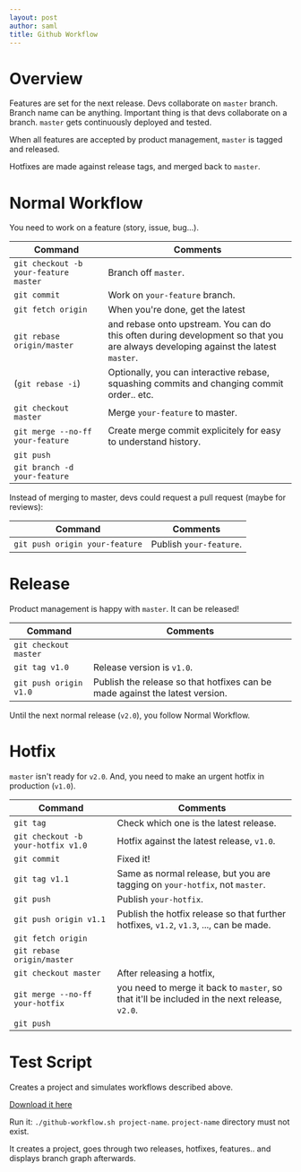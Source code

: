 ```yaml
---
layout: post
author: saml
title: Github Workflow
---
```

# Overview

Features are set for the next release.
Devs collaborate on `master` branch. Branch name can be anything. Important thing is that devs collaborate on a branch.
`master` gets continuously deployed and tested.

When all features are accepted by product management, `master` is tagged and released.

Hotfixes are made against release tags, and merged back to `master`.

# Normal Workflow

You need to work on a feature (story, issue, bug...).

Command | Comments 
--------|--------- 
`git checkout -b your-feature master` | Branch off `master`. 
`git commit`                          | Work on `your-feature` branch.
`git fetch origin`                    | When you're done, get the latest
`git rebase origin/master`            |     and rebase onto upstream. You can do this often during development so that you are always developing against the latest `master`.
(`git rebase -i`)                     | Optionally, you can interactive rebase, squashing commits and changing commit order.. etc.
`git checkout master`                 | Merge `your-feature` to master.
`git merge --no-ff your-feature`      | Create merge commit explicitely for easy to understand history.
`git push`                            |
`git branch -d your-feature`          | 

Instead of merging to master, devs could request a pull request (maybe for reviews):

Command                               | Comments
--------------------------------------|----------
`git push origin your-feature`        | Publish `your-feature`. 


# Release

Product management is happy with `master`. It can be released!

Command | Comments
--------|----------
`git checkout master`      |
`git tag v1.0`             | Release version is `v1.0`.
`git push origin v1.0`     | Publish the release so that hotfixes can be made against the latest version.

Until the next normal release (`v2.0`), you follow Normal Workflow.

# Hotfix

`master` isn't ready for `v2.0`.
And, you need to make an urgent hotfix in production (`v1.0`).

Command | Comments
--------|----------
`git tag`                          | Check which one is the latest release.
`git checkout -b your-hotfix v1.0` | Hotfix against the latest release, `v1.0`.
`git commit`                       | Fixed it!
`git tag v1.1`                     | Same as normal release, but you are tagging on `your-hotfix`, not `master`. 
`git push`                         | Publish `your-hotfix`.
`git push origin v1.1`             | Publish the hotfix release so that further hotfixes, `v1.2`, `v1.3`, ..., can be made.
`git fetch origin`                 | 
`git rebase origin/master`         |
`git checkout master`              | After releasing a hotfix, 
`git merge --no-ff your-hotfix`    |    you need to merge it back to `master`, so that it'll be included in the next release, `v2.0`.
`git push`                         |


# Test Script

Creates a project and simulates workflows described above.

[Download it here](../github-workflow.sh)

Run it: `./github-workflow.sh project-name`. `project-name` directory must not exist.

It creates a project, goes through two releases, hotfixes, features.. and displays branch graph afterwards.


